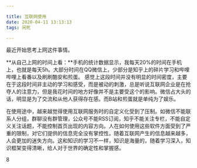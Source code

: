 ```yaml
---

title: 互联网使用
date: 2020-04-11 13:13:13
tags: 闲死

---
```




最近开始思考上网这件事情。

**从自己上网的时间上看：**手机的统计数据显示，我每天20%的时间在手机上，也就是每天5h。大部分时间在QQ微信上，少部分是知乎上的碎片学习和哔哩哔哩上看番以及刷刷酷安和煎蛋。
感觉上这段时间并没有明显的时间密度，主要在于这段时间非主动的学习和感受，而是被动的刺激，总是听说互联网企业是在抢夺人的注意力，但是我花时间的地方好像并不是主要受这个的影响。微信占大头的话，明显是为了交流和从他人获得存在感。而B站和煎蛋就是单纯为了娱乐。

在使用途中，越来越觉得使用互联网服务时的自定义化受到了压制。如微信不能联系人分组，群聊没有群管理，公众号不能RSS订阅，知乎不能关注专栏，不能自定义关注话题，不能控制首页出现的内容方向。人在如何使用这些软件方面受到了严重的限制，对它们提供的信息完全没有掌控性。随着互联网产生的信息越来越多，人会更加的迷失方向。这和知识的学习不一样，知识是海量的，随着学习深入，知识框架变得清晰，给人对于世界的确定性和掌握感。

8

